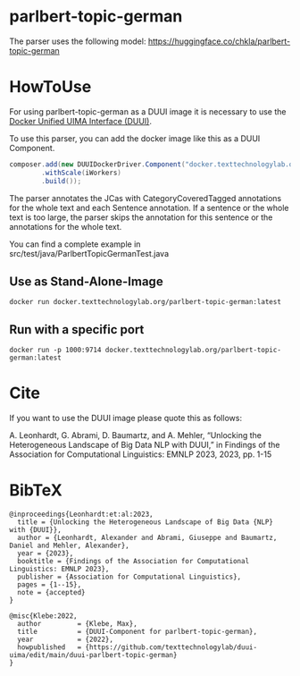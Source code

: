 # parlbert-topic-german

The parser uses the following model:
https://huggingface.co/chkla/parlbert-topic-german

# HowToUse
For using parlbert-topic-german as a DUUI image it is necessary to use the [Docker Unified UIMA Interface (DUUI)](https://github.com/texttechnologylab/DockerUnifiedUIMAInterface).

To use this parser, you can add the docker image like this as a DUUI Component.
```java
composer.add(new DUUIDockerDriver.Component("docker.texttechnologylab.org/parlbert-topic-german:latest")
        .withScale(iWorkers)
        .build());
```

The parser annotates the JCas with CategoryCoveredTagged annotations for the whole text and each Sentence annotation.
If a sentence or the whole text is too large, the parser skips the annotation for this sentence or the annotations for the whole text.

You can find a complete example in src/test/java/ParlbertTopicGermanTest.java


## Use as Stand-Alone-Image
```
docker run docker.texttechnologylab.org/parlbert-topic-german:latest
```

## Run with a specific port
```
docker run -p 1000:9714 docker.texttechnologylab.org/parlbert-topic-german:latest
```


# Cite
If you want to use the DUUI image please quote this as follows:

A. Leonhardt, G. Abrami, D. Baumartz, and A. Mehler, “Unlocking the Heterogeneous Landscape of Big Data NLP with DUUI,” in Findings of the Association for Computational Linguistics: EMNLP 2023, 2023, pp. 1-15 


# BibTeX
```
@inproceedings{Leonhardt:et:al:2023,
  title = {Unlocking the Heterogeneous Landscape of Big Data {NLP} with {DUUI}},
  author = {Leonhardt, Alexander and Abrami, Giuseppe and Baumartz, Daniel and Mehler, Alexander},
  year = {2023},
  booktitle = {Findings of the Association for Computational Linguistics: EMNLP 2023},
  publisher = {Association for Computational Linguistics},
  pages = {1--15},
  note = {accepted}
}

@misc{Klebe:2022,
  author         = {Klebe, Max},
  title          = {DUUI-Component for parlbert-topic-german},
  year           = {2022},
  howpublished   = {https://github.com/texttechnologylab/duui-uima/edit/main/duui-parlbert-topic-german}
}
```

